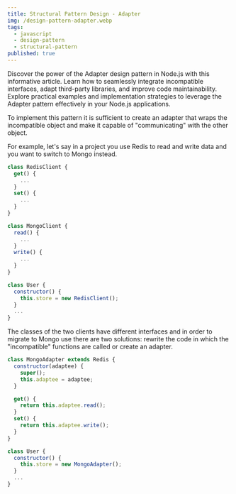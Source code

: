 ```yaml
---
title: Structural Pattern Design - Adapter
img: /design-pattern-adapter.webp
tags:
  - javascript
  - design-pattern
  - structural-pattern
published: true
---
```


Discover the power of the Adapter design pattern in Node.js with this informative article. Learn how to seamlessly integrate incompatible interfaces, adapt third-party libraries, and improve code maintainability. Explore practical examples and implementation strategies to leverage the Adapter pattern effectively in your Node.js applications.

<!--more-->

To implement this pattern it is sufficient to create an adapter that wraps the incompatible object and make it capable of "communicating" with the other object.

For example, let's say in a project you use Redis to read and write data and you want to switch to Mongo instead.

```javascript
class RedisClient {
  get() {
    ...
  }
  set() {
    ...
  }
}

class MongoClient {
  read() {
    ...
  }
  write() {
    ...
  }
}

class User {
  constructor() {
    this.store = new RedisClient();
  }
  ...
}
```

The classes of the two clients have different interfaces and in order to migrate to Mongo use there are two solutions: rewrite the code in which the "incompatible" functions are called or create an adapter.

```javascript
class MongoAdapter extends Redis {
  constructor(adaptee) {
    super();
    this.adaptee = adaptee;
  }

  get() {
    return this.adaptee.read();
  }
  set() {
    return this.adaptee.write();
  }
}

class User {
  constructor() {
    this.store = new MongoAdapter();
  }
  ...
}
```
